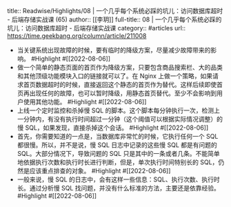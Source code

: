 title:: Readwise/Highlights/08 | 一个几乎每个系统必踩的坑儿：访问数据库超时 - 后端存储实战课 (65)
author:: [[李玥]]
full-title:: 08 | 一个几乎每个系统必踩的坑儿：访问数据库超时 - 后端存储实战课
category:: #articles
url:: https://time.geekbang.org/column/article/211008

- 当关键系统出现故障的时候，要有临时的降级方案，尽量减少故障带来的影响。 #Highlight #[[2022-08-06]]
- 做一个简单的静态页面的首页作为降级方案，只要包含商品搜索栏、大的品类和其他顶级功能模块入口的链接就可以了。在 Nginx 上做一个策略，如果请求首页数据超时的时候，直接返回这个静态的首页作为替代。这样后续即使首页再出现任何的故障，也可以暂时降级，用静态首页替代。至少不会影响到用户使用其他功能。 #Highlight #[[2022-08-06]]
- 上线一个定时监控和杀掉慢 SQL 的脚本。这个脚本每分钟执行一次，检测上一分钟内，有没有执行时间超过一分钟（这个阈值可以根据实际情况调整）的慢 SQL，如果发现，直接杀掉这个会话。 #Highlight #[[2022-08-06]]
- 首先，你需要知道的一点是，当数据库非常忙的时候，它执行任何一个 SQL 都很慢。所以，并不是说，慢 SQL 日志中记录的这些慢 SQL 都是有问题的 SQL。大部分情况下，导致问题的 SQL 只是其中的一条或者几条。不能简单地依据执行次数和执行时长进行判断，但是，单次执行时间特别长的 SQL，仍然是应该重点排查的对象。 #Highlight #[[2022-08-06]]
- 一般来说，慢 SQL 的日志中，会有这样一些信息：SQL、执行次数、执行时长。通过分析慢 SQL 找问题，并没有什么标准的方法，主要还是依靠经验。 #Highlight #[[2022-08-06]]